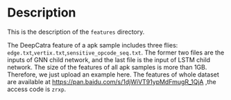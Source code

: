 # Description

This is the description of the `features` directory.

The DeepCatra feature of a apk sample includes three flies: `edge.txt`,`vertix.txt`,`sensitive_opcode_seq.txt`. The former two files are the inputs of GNN child network, and the last file is the input of LSTM child network. The size of the features of all apk samples is more than 1GB. Therefore, we just upload an example here. The features of whole dataset are available at https://pan.baidu.com/s/1djWiVT91ypMdFmugR_1QjA ,the access code is `zrxp`.

